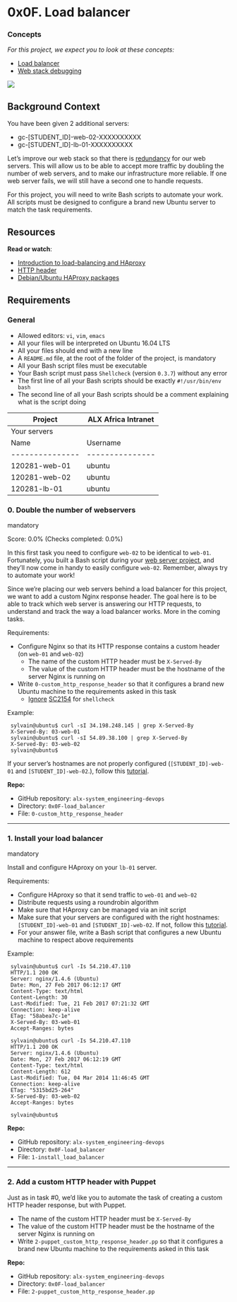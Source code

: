
 # 0x0F. Load balancer

 
 ### Concepts
 
 _For this project, we expect you to look at these concepts:_
 
 -   [Load balancer](https://intranet.alxswe.com/concepts/46)
 -   [Web stack debugging](https://intranet.alxswe.com/concepts/68)
 
 ![](https://s3.amazonaws.com/intranet-projects-files/holbertonschool-sysadmin_devops/275/qfdked8.png)
 
 ## Background Context
 
 You have been given 2 additional servers:
 
 -   gc-\[STUDENT\_ID\]-web-02-XXXXXXXXXX
 -   gc-\[STUDENT\_ID\]-lb-01-XXXXXXXXXX
 
 Let’s improve our web stack so that there is [redundancy](https://intranet.alxswe.com/rltoken/xnAaJdhmAxx7PoH3l6EwDg "redundancy") for our web servers. This will allow us to be able to accept more traffic by doubling the number of web servers, and to make our infrastructure more reliable. If one web server fails, we will still have a second one to handle requests.
 
 For this project, you will need to write Bash scripts to automate your work. All scripts must be designed to configure a brand new Ubuntu server to match the task requirements.
 
 ## Resources
 
 **Read or watch**:
 
 -   [Introduction to load-balancing and HAproxy](https://intranet.alxswe.com/rltoken/B7f3oz8i3Xvvom_YQZzLnQ "Introduction to load-balancing and HAproxy")
 -   [HTTP header](https://intranet.alxswe.com/rltoken/sZ9v3Vq2tgLwN_PWVQketw "HTTP header")
 -   [Debian/Ubuntu HAProxy packages](https://intranet.alxswe.com/rltoken/2VRAgtKKR9g6Xfb0xzGiSg "Debian/Ubuntu HAProxy packages")
 
 ## Requirements
 
 ### General
 
 -   Allowed editors: `vi`, `vim`, `emacs`
 -   All your files will be interpreted on Ubuntu 16.04 LTS
 -   All your files should end with a new line
 -   A `README.md` file, at the root of the folder of the project, is mandatory
 -   All your Bash script files must be executable
 -   Your Bash script must pass `Shellcheck` (version `0.3.7`) without any error
 -   The first line of all your Bash scripts should be exactly `#!/usr/bin/env bash`
 -   The second line of all your Bash scripts should be a comment explaining what is the script doing

| Project               | ALX Africa Intranet         |
|-------|----------|
|Your servers                            |                                            |
| Name                                       | Username                                   | IP                | State         |
|---------------|---------------|----------|-------|
| 120281-web-01                              | ubuntu                                     | 100.26.174.161    | running      |
| 120281-web-02                              | ubuntu                                     | 35.175.126.31     | running      |
| 120281-lb-01                               | ubuntu                                     | 100.26.240.183    | running      |

 ### 0\. Double the number of webservers
 
 mandatory
 
 Score: 0.0% (Checks completed: 0.0%)
 
 In this first task you need to configure `web-02` to be identical to `web-01`. Fortunately, you built a Bash script during your [web server project](https://intranet.alxswe.com/rltoken/-JluPVwfvXMOYMzNOqvgsQ "web server project"), and they’ll now come in handy to easily configure `web-02`. Remember, always try to automate your work!
 
 Since we’re placing our web servers behind a load balancer for this project, we want to add a custom Nginx response header. The goal here is to be able to track which web server is answering our HTTP requests, to understand and track the way a load balancer works. More in the coming tasks.
 
 Requirements:
 
 -   Configure Nginx so that its HTTP response contains a custom header (on `web-01` and `web-02`)
     -   The name of the custom HTTP header must be `X-Served-By`
     -   The value of the custom HTTP header must be the hostname of the server Nginx is running on
 -   Write `0-custom_http_response_header` so that it configures a brand new Ubuntu machine to the requirements asked in this task
     -   [Ignore](https://intranet.alxswe.com/rltoken/k3Bt6zu1On_-mDszxi0Z9w "Ignore") [SC2154](https://intranet.alxswe.com/rltoken/9KwKHb9H8OJqcSK0saRIOA "SC2154") for `shellcheck`
 
 Example:
 
     sylvain@ubuntu$ curl -sI 34.198.248.145 | grep X-Served-By
     X-Served-By: 03-web-01
     sylvain@ubuntu$ curl -sI 54.89.38.100 | grep X-Served-By
     X-Served-By: 03-web-02
     sylvain@ubuntu$
     
 
 If your server’s hostnames are not properly configured (`[STUDENT_ID]-web-01` and `[STUDENT_ID]-web-02`.), follow this [tutorial](https://intranet.alxswe.com/rltoken/qSor8ulAHl4HedrO6KJEoQ "tutorial").
 
 **Repo:**
 
 -   GitHub repository: `alx-system_engineering-devops`
 -   Directory: `0x0F-load_balancer`
 -   File: `0-custom_http_response_header`

-------

 ### 1\. Install your load balancer
 
 mandatory
 

 Install and configure HAproxy on your `lb-01` server.
 
 Requirements:
 
 -   Configure HAproxy so that it send traffic to `web-01` and `web-02`
 -   Distribute requests using a roundrobin algorithm
 -   Make sure that HAproxy can be managed via an init script
 -   Make sure that your servers are configured with the right hostnames: `[STUDENT_ID]-web-01` and `[STUDENT_ID]-web-02`. If not, follow this [tutorial](https://intranet.alxswe.com/rltoken/YkfzgEa6xNHrQbkKmJN4zg "tutorial").
 -   For your answer file, write a Bash script that configures a new Ubuntu machine to respect above requirements
 
 Example:
 
     sylvain@ubuntu$ curl -Is 54.210.47.110
     HTTP/1.1 200 OK
     Server: nginx/1.4.6 (Ubuntu)
     Date: Mon, 27 Feb 2017 06:12:17 GMT
     Content-Type: text/html
     Content-Length: 30
     Last-Modified: Tue, 21 Feb 2017 07:21:32 GMT
     Connection: keep-alive
     ETag: "58abea7c-1e"
     X-Served-By: 03-web-01
     Accept-Ranges: bytes
     
     sylvain@ubuntu$ curl -Is 54.210.47.110
     HTTP/1.1 200 OK
     Server: nginx/1.4.6 (Ubuntu)
     Date: Mon, 27 Feb 2017 06:12:19 GMT
     Content-Type: text/html
     Content-Length: 612
     Last-Modified: Tue, 04 Mar 2014 11:46:45 GMT
     Connection: keep-alive
     ETag: "5315bd25-264"
     X-Served-By: 03-web-02
     Accept-Ranges: bytes
     
     sylvain@ubuntu$
     
 
 **Repo:**
 
 -   GitHub repository: `alx-system_engineering-devops`
 -   Directory: `0x0F-load_balancer`
 -   File: `1-install_load_balancer`

-------

 ### 2\. Add a custom HTTP header with Puppet
 

 
 Just as in task #0, we’d like you to automate the task of creating a custom HTTP header response, but with Puppet.
 
 -   The name of the custom HTTP header must be `X-Served-By`
 -   The value of the custom HTTP header must be the hostname of the server Nginx is running on
 -   Write `2-puppet_custom_http_response_header.pp` so that it configures a brand new Ubuntu machine to the requirements asked in this task
 
 **Repo:**
 
 -   GitHub repository: `alx-system_engineering-devops`
 -   Directory: `0x0F-load_balancer`
 -   File: `2-puppet_custom_http_response_header.pp`

